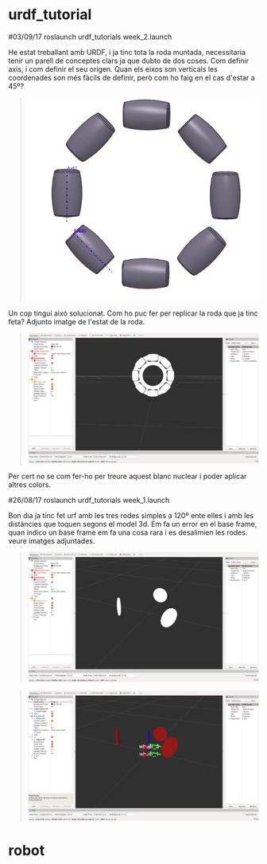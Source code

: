 # urdf_tutorial
#03/09/17
roslaunch urdf_tutorials week_2.launch

He estat treballant amb URDF, i ja tinc tota la roda muntada, necessitaria tenir un parell de conceptes clars ja que dubto de dos coses. Com definir axis, i com definir el seu origen.
Quan els eixos son verticals les coordenades son més fàcils de definir, però com ho faig en el cas d'estar a 45º?
> ![omniwheel](images/week_2_3.png)

Un cop tingui aixó solucionat. Com ho puc fer per replicar la roda que ja tinc feta? 
Adjunto imatge de l'estat de la roda.
> ![omniwheel](images/week_2_1.png)

Per cert no se com fer-ho per treure aquest blanc nuclear i poder aplicar altres colors.



#26/08/17
roslaunch urdf_tutorials week_1.launch


Bon dia
ja tinc fet urf amb les tres rodes simples a 120º ente elles i amb les distàncies que toquen segons el model 3d.
Em fa un error en el base frame, quan indico un base frame em fa una cosa rara i es desalimien les rodes. veure imatges adjuntades.

> ![base_no defined](images/week_1_1.png)


> ![base_wheel_1](images/week_1_2.png) 
# robot
